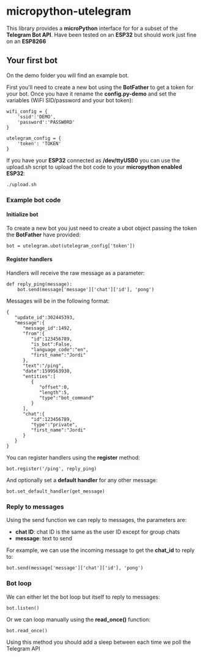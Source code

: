 # micropython-utelegram

This library provides a **microPython** interface for for a subset of the **Telegram Bot API**. Have been tested on an **ESP32** but should work just fine on an **ESP8266**

## Your first bot

On the demo folder you will find an example bot. 

First you'll need to create a new bot using the **BotFather** to get a token for your bot. Once you have it rename the **config.py-demo** and set the variables (WiFI SID/password and your bot token):

```
wifi_config = {
    'ssid':'DEMO',
    'password':'PASSW0RD'
}

utelegram_config = {
    'token': 'TOKEN'
}
```

If you have your **ESP32** connected as **/dev/ttyUSB0** you can use the upload.sh script to upload the bot code to your **micropython enabled ESP32**:

```
./upload.sh
```

### Example bot code

#### Initialize bot

To create a new bot you just need to create a ubot object passing the token the **BotFather** have provided:

```
bot = utelegram.ubot(utelegram_config['token'])
```

#### Register handlers

Handlers will receive the raw message as a parameter:

```
def reply_ping(message):
    bot.send(message['message']['chat']['id'], 'pong')
```

Messages will be in the following format:

```
{
   "update_id":302445393,
   "message":{
      "message_id":1492,
      "from":{
         "id":123456789,
         "is_bot":False,
         "language_code":"en",
         "first_name":"Jordi"
      },
      "text":"/ping",
      "date":1599563930,
      "entities":[
         {
            "offset":0,
            "length":5,
            "type":"bot_command"
         }
      ],
      "chat":{
         "id":123456789,
         "type":"private",
         "first_name":"Jordi"
      }
   }
}
```

You can register handlers using the **register** method:

```
bot.register('/ping', reply_ping)
```

And optionally set a **default handler** for any other message:

```
bot.set_default_handler(get_message)
```

### Reply to messages

Using the send function we can reply to messages, the parameters are:

* **chat ID**: chat ID is the same as the user ID except for group chats
* **message**: text to send

For example, we can use the incoming message to get the **chat_id** to reply to:

```
bot.send(message['message']['chat']['id'], 'pong')
```

### Bot loop

We can either let the bot loop but itself to reply to messages:

```
bot.listen()
```

Or we can loop manually using the **read_once()** function:

```
bot.read_once()
```

Using this method you should add a sleep between each time we poll the Telegram API